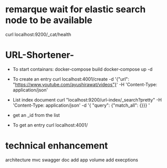 # remarque wait for elastic search node to be available
 curl localhost:9200/_cat/health

# URL-Shortener-
- To start containars:
 docker-compose build
 docker-compose up -d


- To create an entry
   curl localhost:4001/create -d '{"url": "https://www.youtube.com/ayushirawat/videos"}'  -H 'Content-Type: application/json'

- List index document
  curl "localhost:9200/url-index/_search?pretty" -H 'Content-Type: application/json'  -d '{    "query": {"match_all": {}}} '

- get an _id from the list

- To get an entry
   curl localhost:4001/<your _id>




#  technical enhancement 
architecture mvc
swagger doc
add app volume
add execptions

